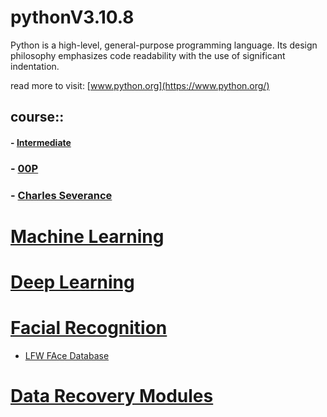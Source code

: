 # pythonV3.10.8
Python is a high-level, general-purpose programming language. Its design philosophy emphasizes code readability with the use of significant indentation.

read more to visit: [www.python.org](https://www.python.org/)

## course::
#### - [Intermediate](https://www.youtube.com/watch?v=HGOBQPFzWKo)
### - [00P](https://www.youtube.com/watch?v=Ej_02ICOIgs)
### - [Charles Severance](https://www.youtube.com/watch?v=8DvywoWv6fI 'University Python Course')



# [Machine Learning](https://www.youtube.com/watch?v=i_LwzRVP7bg)
# [Deep Learning](https://www.youtube.com/watch?v=Z_ikDlimN6A 'PyTorch')
# [Facial Recognition](https://www.youtube.com/watch?v=LKispFFQ5GU)
  - [LFW FAce Database](http://vis-www.cs.umass.edu/lfw/)

# [Data Recovery Modules](https://pypi.org/project/pyFileFixity/)

